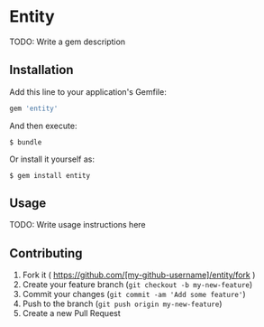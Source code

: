 # Entity

TODO: Write a gem description

## Installation

Add this line to your application's Gemfile:

```ruby
gem 'entity'
```

And then execute:

    $ bundle

Or install it yourself as:

    $ gem install entity

## Usage

TODO: Write usage instructions here

## Contributing

1. Fork it ( https://github.com/[my-github-username]/entity/fork )
2. Create your feature branch (`git checkout -b my-new-feature`)
3. Commit your changes (`git commit -am 'Add some feature'`)
4. Push to the branch (`git push origin my-new-feature`)
5. Create a new Pull Request
